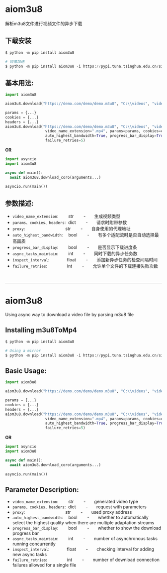 # aiom3u8
解析m3u8文件进行视频文件的异步下载

## 下载安装
```python
$ python -m pip install aiom3u8

# 镜像加速
$ python -m pip install aiom3u8 -i https://pypi.tuna.tsinghua.edu.cn/simple
```

## 基本用法:

```python
import aiom3u8

aiom3u8.download("https://demo.com/demo/demo.m3u8", "C:\\videos", "video_name")  # 使用默认参数

params = {...}
cookies = {...}
headers = {...}
aiom3u8.download("https://demo.com/demo/demo.m3u8", "C:\\videos", "video_name",  # 使用调节参数 
                  video_name_extension=".mp4", params=params, cookies=cookies, headers=headers, proxy="http://127.0.0.1:10809/"
                  auto_highest_bandwidth=True, progress_bar_display=True, async_tasks_maintain=20, inspect_interval=3.,
                  failure_retries=5)
```

**OR**

```python
import asyncio
import aiom3u8

async def main():
  await aiom3u8.download_coro(arguments...)
 
asyncio.run(main())
```

## 参数描述:
* ```video_name_extension```:&emsp;&emsp; str &emsp;&emsp;-&emsp;&emsp;生成视频类型
* ```params、cookies、headers```:&nbsp;&nbsp;dict &emsp;&emsp;-&emsp;&emsp;请求时附带参数
* ```proxy```:&emsp;&emsp;&emsp;&emsp;&emsp;&emsp;&emsp;&emsp;&emsp; str &emsp;&emsp;-&emsp;&emsp;自身使用的代理地址
* ```auto_highest_bandwidth```:&emsp; bool &emsp;&emsp;-&emsp;&emsp;有多个适配流时是否自动选择最高画质
* ```progress_bar_display```:&emsp;&emsp; bool &emsp;&emsp;-&emsp;&emsp;是否显示下载进度条
* ```async_tasks_maintain```:&emsp;&emsp; int &emsp;&emsp;-&emsp;&emsp;同时下载的异步任务数
* ```inspect_interval```:&emsp;&emsp;&emsp;&emsp;float &emsp;&emsp;-&emsp;&emsp;添加新异步任务的检查间隔时间
* ```failure_retries```:&emsp;&emsp;&nbsp;&emsp;&emsp; int &emsp;&emsp;-&emsp;&emsp;允许单个文件的下载连接失败次数

<br/>
<hr/>

# aiom3u8
Using async way to download a video file by parsing m3u8 file

## Installing m3u8ToMp4
```python
$ python -m pip install aiom3u8

# Using a mirror
$ python -m pip install aiom3u8 -i https://pypi.tuna.tsinghua.edu.cn/simple
```

## Basic Usage:

```python
import aiom3u8

aiom3u8.download("https://demo.com/demo/demo.m3u8", "C:\\videos", "video_name")  # Using default arguments

params = {...}
cookies = {...}
headers = {...}
aiom3u8.download("https://demo.com/demo/demo.m3u8", "C:\\videos", "video_name",  # Using adjustment arguments
                  video_name_extension=".mp4", params=params, cookies=cookies, headers=headers, proxy="http://127.0.0.1:10809/"
                  auto_highest_bandwidth=True, progress_bar_display=True, async_tasks_maintain=20, inspect_interval=3.,
                  failure_retries=5)
```

**OR**

```python
import asyncio
import aiom3u8

async def main():
  await aiom3u8.download_coro(arguments...)
 
asyncio.run(main())
```

## Parameter Description:
* ```video_name_extension```:&emsp;&emsp; str &emsp;&emsp;-&emsp;&emsp;generated video type
* ```params、cookies、headers```:&nbsp;&nbsp;dict &emsp;&emsp;-&emsp;&emsp;request with parameters
* ```proxy```:&emsp;&emsp;&emsp;&emsp;&emsp;&emsp;&emsp;&emsp;&emsp; str &emsp;&emsp;-&emsp;&emsp;used proxy address
* ```auto_highest_bandwidth```:&emsp; bool &emsp;&emsp;-&emsp;&emsp;whether to automatically select the highest quality when there are multiple adaptation streams
* ```progress_bar_display```:&emsp;&emsp; bool &emsp;&emsp;-&emsp;&emsp;whether to show the download progress bar
* ```async_tasks_maintain```:&emsp;&emsp; int &emsp;&emsp;-&emsp;&emsp;number of asynchronous tasks running concurrently
* ```inspect_interval```:&emsp;&emsp;&emsp;&emsp;float &emsp;&emsp;-&emsp;&emsp;checking interval for adding new async tasks
* ```failure_retries```:&emsp;&emsp;&nbsp;&emsp;&emsp; int &emsp;&emsp;-&emsp;&emsp;number of download connection failures allowed for a single file
